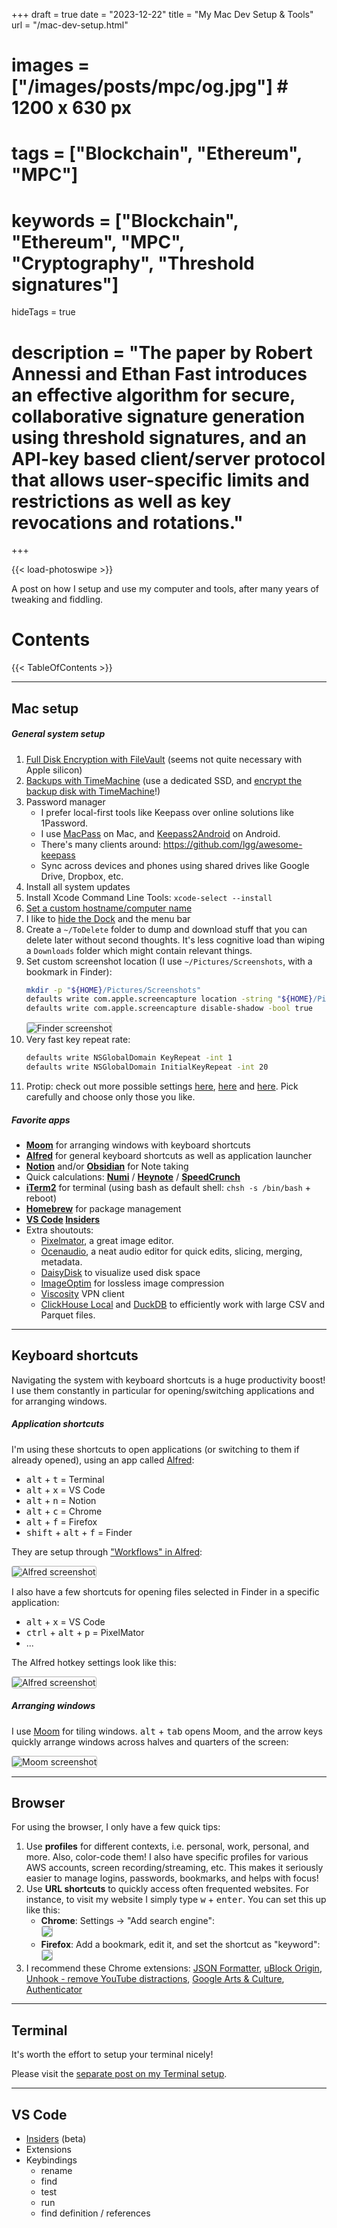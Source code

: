 +++
draft = true
date = "2023-12-22"
title = "My Mac Dev Setup & Tools"
url = "/mac-dev-setup.html"
# images = ["/images/posts/mpc/og.jpg"]  # 1200 x 630 px
# tags = ["Blockchain", "Ethereum", "MPC"]
# keywords = ["Blockchain", "Ethereum", "MPC", "Cryptography", "Threshold signatures"]
hideTags = true
# description = "The paper by Robert Annessi and Ethan Fast introduces an effective algorithm for secure, collaborative signature generation using threshold signatures, and an API-key based client/server protocol that allows user-specific limits and restrictions as well as key revocations and rotations."
+++

{{< load-photoswipe >}}

<style type="text/css">
    img {
        border: 1px solid #b5b5b5;
        border-radius: 3px;
    }
</style>

A post on how I setup and use my computer and tools, after many years of tweaking and fiddling.


# Contents

{{< TableOfContents >}}

---

## Mac setup

##### General system setup

1. [Full Disk Encryption with FileVault](https://support.apple.com/guide/mac-help/protect-data-on-your-mac-with-filevault-mh11785/mac) (seems not quite necessary with Apple silicon)
1. [Backups with TimeMachine](https://support.apple.com/en-us/HT201250) (use a dedicated SSD, and [encrypt the backup disk with TimeMachine](https://support.apple.com/guide/mac-help/keep-your-time-machine-backup-disk-secure-mh21241/mac)!)
1. Password manager
    - I prefer local-first tools like Keepass over online solutions like 1Password.
     - I use [MacPass](https://macpassapp.org) on Mac, and [Keepass2Android](https://play.google.com/store/apps/details?id=keepass2android.keepass2android&hl=en&gl=US) on Android.
     - There's many clients around: https://github.com/lgg/awesome-keepass
     - Sync across devices and phones using shared drives like Google Drive, Dropbox, etc.
1. Install all system updates
1. Install Xcode Command Line Tools: `xcode-select --install`
2. [Set a custom hostname/computer name](https://apple.stackexchange.com/questions/287760/set-the-hostname-computer-name-for-macos)
3. I like to [hide the Dock](https://support.apple.com/guide/mac-help/change-desktop-dock-settings-mchlp1119/mac) and the menu bar
4. Create a `~/ToDelete` folder to dump and download stuff that you can delete later without second thoughts. It's less cognitive load than wiping a `Downloads` folder which might contain relevant things.
5. Set custom screenshot location (I use `~/Pictures/Screenshots`, with a bookmark in Finder):
    ```bash
    mkdir -p "${HOME}/Pictures/Screenshots"
    defaults write com.apple.screencapture location -string "${HOME}/Pictures/Screenshots"
    defaults write com.apple.screencapture disable-shadow -bool true
    ```
    ![Finder screenshot](/images/posts/tools/finder1.png)
6. Very fast key repeat rate:
    ```bash
    defaults write NSGlobalDomain KeyRepeat -int 1
    defaults write NSGlobalDomain InitialKeyRepeat -int 20
    ```
7. Protip: check out more possible settings [here](https://gist.github.com/llimllib/3fc4fefcfc0152dad8c58201246d8802), [here](https://github.com/mathiasbynens/dotfiles/blob/main/.macos) and [here](https://github.com/pawelgrzybek/dotfiles/blob/master/setup-macos.sh). Pick carefully and choose only those you like.

##### Favorite apps

- [**Moom**](https://manytricks.com/moom/) for arranging windows with keyboard shortcuts
- [**Alfred**](https://www.alfredapp.com/) for general keyboard shortcuts as well as application launcher
- [**Notion**](https://www.notion.so/) and/or [**Obsidian**](https://obsidian.md/) for Note taking
- Quick calculations: [**Numi**](https://numi.app/) / [**Heynote**](https://heynote.com/) / [**SpeedCrunch**](https://heldercorreia.bitbucket.io/speedcrunch/)
- [**iTerm2**](https://iterm2.com/) for terminal (using bash as default shell: `chsh -s /bin/bash` + reboot)
- [**Homebrew**](https://brew.sh/) for package management
- **[VS Code](https://code.visualstudio.com/) [Insiders](https://code.visualstudio.com/insiders/)**
- Extra shoutouts:
    - [Pixelmator](https://www.pixelmator.com/pro/), a great image editor.
    - [Ocenaudio](https://www.ocenaudio.com/), a neat audio editor for quick edits, slicing, merging, metadata.
    - [DaisyDisk](https://daisydiskapp.com/) to visualize used disk space
    - [ImageOptim](https://imageoptim.com/) for lossless image compression
    - [Viscosity](https://www.sparklabs.com/viscosity/) VPN client
    - [ClickHouse Local](https://clickhouse.com/docs/en/operations/utilities/clickhouse-local) and [DuckDB](https://duckdb.org/) to efficiently work with large CSV and Parquet files.

---

## Keyboard shortcuts

Navigating the system with keyboard shortcuts is a huge productivity boost! I use them constantly in particular for opening/switching applications and for arranging windows.

##### Application shortcuts

I'm using these shortcuts to open applications (or switching to them if already opened), using an app called [Alfred](https://www.alfredapp.com/):

- <kbd>alt</kbd> + <kbd>t</kbd> = Terminal
- <kbd>alt</kbd> + <kbd>x</kbd> = VS Code
- <kbd>alt</kbd> + <kbd>n</kbd> = Notion
- <kbd>alt</kbd> + <kbd>c</kbd> = Chrome
- <kbd>alt</kbd> + <kbd>f</kbd> = Firefox
- <kbd>shift</kbd> + <kbd>alt</kbd> + <kbd>f</kbd> = Finder

They are setup through ["Workflows" in Alfred](https://www.alfredapp.com/workflows/):

![Alfred screenshot](/images/posts/tools/alfred1.png)

I also have a few shortcuts for opening files selected in Finder in a specific application:

- <kbd>alt</kbd> + <kbd>x</kbd> = VS Code
- <kbd>ctrl</kbd> + <kbd>alt</kbd> + <kbd>p</kbd> = PixelMator
- ...

The Alfred hotkey settings look like this:

![Alfred screenshot](/images/posts/tools/alfred2.jpg)

##### Arranging windows

I use [Moom](https://manytricks.com/moom/) for tiling windows. <kbd>alt</kbd> + <kbd>tab</kbd> opens Moom, and the arrow keys quickly arrange windows across halves and quarters of the screen:

![Moom screenshot](/images/posts/tools/moom1.png)

---

## Browser

For using the browser, I only have a few quick tips:

1. Use **profiles** for different contexts, i.e. personal, work, personal, and more. Also, color-code them! I also have specific profiles for various AWS accounts, screen recording/streaming, etc. This makes it seriously easier to manage logins, passwords, bookmarks, and helps with focus!
2. Use **URL shortcuts** to quickly access often frequented websites. For instance, to visit my website I simply type <kbd>w</kbd> + <kbd>enter</kbd>. You can set this up like this:
   - **Chrome**: Settings -> "Add search engine": <br> <img src="/images/posts/tools/chrome-shortcut1.png" style="max-width:440px;"/>
   - **Firefox**: Add a bookmark, edit it, and set the shortcut as "keyword": <br> <img src="/images/posts/tools/ff-shortcut1.png" style="max-width:440px;"/>
3. I recommend these Chrome extensions: [JSON Formatter](https://chromewebstore.google.com/detail/json-formatter/bcjindcccaagfpapjjmafapmmgkkhgoa?hl=en), [uBlock Origin](https://chromewebstore.google.com/detail/ublock-origin/cjpalhdlnbpafiamejdnhcphjbkeiagm?pli=1), [Unhook - remove YouTube distractions](https://chromewebstore.google.com/detail/khncfooichmfjbepaaaebmommgaepoid), [Google Arts & Culture](https://chromewebstore.google.com/detail/google-arts-culture/akimgimeeoiognljlfchpbkpfbmeapkh), [Authenticator](https://chromewebstore.google.com/detail/authenticator/bhghoamapcdpbohphigoooaddinpkbai)

---

## Terminal

It's worth the effort to setup your terminal nicely!

Please visit the [separate post on my Terminal setup](/terminal.html).

---

## VS Code

- [Insiders](https://code.visualstudio.com/insiders/) (beta)
- Extensions
- Keybindings
    - rename
    - find
    - test
    - run
    - find definition / references
